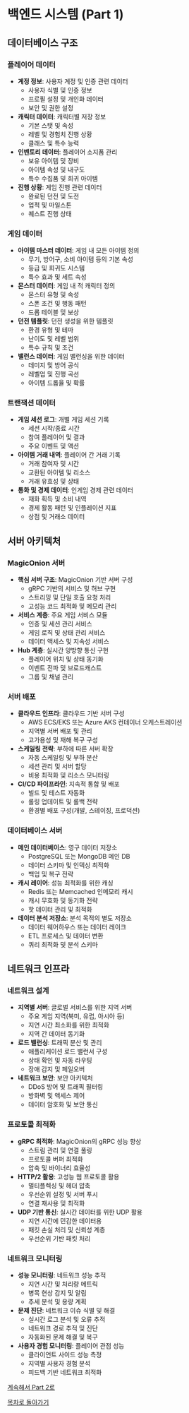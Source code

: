 # 백엔드 시스템 (Part 1)

## 데이터베이스 구조

### 플레이어 데이터
- **계정 정보**: 사용자 계정 및 인증 관련 데이터
  - 사용자 식별 및 인증 정보
  - 프로필 설정 및 개인화 데이터
  - 보안 및 권한 설정
- **캐릭터 데이터**: 캐릭터별 저장 정보
  - 기본 스탯 및 속성
  - 레벨 및 경험치 진행 상황
  - 클래스 및 특수 능력
- **인벤토리 데이터**: 플레이어 소지품 관리
  - 보유 아이템 및 장비
  - 아이템 속성 및 내구도
  - 특수 수집품 및 희귀 아이템
- **진행 상황**: 게임 진행 관련 데이터
  - 완료된 던전 및 도전
  - 업적 및 마일스톤
  - 퀘스트 진행 상태

### 게임 데이터
- **아이템 마스터 데이터**: 게임 내 모든 아이템 정의
  - 무기, 방어구, 소비 아이템 등의 기본 속성
  - 등급 및 희귀도 시스템
  - 특수 효과 및 세트 속성
- **몬스터 데이터**: 게임 내 적 캐릭터 정의
  - 몬스터 유형 및 속성
  - 스폰 조건 및 행동 패턴
  - 드롭 테이블 및 보상
- **던전 템플릿**: 던전 생성을 위한 템플릿
  - 환경 유형 및 테마
  - 난이도 및 레벨 범위
  - 특수 규칙 및 조건
- **밸런스 데이터**: 게임 밸런싱을 위한 데이터
  - 데미지 및 방어 공식
  - 레벨업 및 진행 곡선
  - 아이템 드롭율 및 확률

### 트랜잭션 데이터
- **게임 세션 로그**: 개별 게임 세션 기록
  - 세션 시작/종료 시간
  - 참여 플레이어 및 결과
  - 주요 이벤트 및 액션
- **아이템 거래 내역**: 플레이어 간 거래 기록
  - 거래 참여자 및 시간
  - 교환된 아이템 및 리소스
  - 거래 유효성 및 상태
- **통화 및 경제 데이터**: 인게임 경제 관련 데이터
  - 재화 획득 및 소비 내역
  - 경제 활동 패턴 및 인플레이션 지표
  - 상점 및 거래소 데이터

## 서버 아키텍처

### MagicOnion 서버
- **핵심 서버 구조**: MagicOnion 기반 서버 구성
  - gRPC 기반의 서비스 및 허브 구현
  - 스트리밍 및 단일 호출 요청 처리
  - 고성능 코드 최적화 및 메모리 관리
- **서비스 계층**: 주요 게임 서비스 모듈
  - 인증 및 세션 관리 서비스
  - 게임 로직 및 상태 관리 서비스
  - 데이터 액세스 및 지속성 서비스
- **Hub 계층**: 실시간 양방향 통신 구현
  - 플레이어 위치 및 상태 동기화
  - 이벤트 전파 및 브로드캐스트
  - 그룹 및 채널 관리

### 서버 배포
- **클라우드 인프라**: 클라우드 기반 서버 구성
  - AWS ECS/EKS 또는 Azure AKS 컨테이너 오케스트레이션
  - 지역별 서버 배포 및 관리
  - 고가용성 및 재해 복구 구성
- **스케일링 전략**: 부하에 따른 서버 확장
  - 자동 스케일링 및 부하 분산
  - 세션 관리 및 서버 할당
  - 비용 최적화 및 리소스 모니터링
- **CI/CD 파이프라인**: 지속적 통합 및 배포
  - 빌드 및 테스트 자동화
  - 롤링 업데이트 및 롤백 전략
  - 환경별 배포 구성(개발, 스테이징, 프로덕션)

### 데이터베이스 서버
- **메인 데이터베이스**: 영구 데이터 저장소
  - PostgreSQL 또는 MongoDB 메인 DB
  - 데이터 스키마 및 인덱싱 최적화
  - 백업 및 복구 전략
- **캐시 레이어**: 성능 최적화를 위한 캐싱
  - Redis 또는 Memcached 인메모리 캐시
  - 캐시 무효화 및 동기화 전략
  - 핫 데이터 관리 및 최적화
- **데이터 분석 저장소**: 분석 목적의 별도 저장소
  - 데이터 웨어하우스 또는 데이터 레이크
  - ETL 프로세스 및 데이터 변환
  - 쿼리 최적화 및 분석 스키마

## 네트워크 인프라

### 네트워크 설계
- **지역별 서버**: 글로벌 서비스를 위한 지역 서버
  - 주요 게임 지역(북미, 유럽, 아시아 등)
  - 지연 시간 최소화를 위한 최적화
  - 지역 간 데이터 동기화
- **로드 밸런싱**: 트래픽 분산 및 관리
  - 애플리케이션 로드 밸런서 구성
  - 상태 확인 및 자동 라우팅
  - 장애 감지 및 페일오버
- **네트워크 보안**: 보안 아키텍처
  - DDoS 방어 및 트래픽 필터링
  - 방화벽 및 액세스 제어
  - 데이터 암호화 및 보안 통신

### 프로토콜 최적화
- **gRPC 최적화**: MagicOnion의 gRPC 성능 향상
  - 스트림 관리 및 연결 풀링
  - 프로토콜 버퍼 최적화
  - 압축 및 바이너리 효율성
- **HTTP/2 활용**: 고성능 웹 프로토콜 활용
  - 멀티플렉싱 및 헤더 압축
  - 우선순위 설정 및 서버 푸시
  - 연결 재사용 및 최적화
- **UDP 기반 통신**: 실시간 데이터를 위한 UDP 활용
  - 지연 시간에 민감한 데이터용
  - 패킷 손실 처리 및 신뢰성 계층
  - 우선순위 기반 패킷 처리

### 네트워크 모니터링
- **성능 모니터링**: 네트워크 성능 추적
  - 지연 시간 및 처리량 메트릭
  - 병목 현상 감지 및 알림
  - 추세 분석 및 용량 계획
- **문제 진단**: 네트워크 이슈 식별 및 해결
  - 실시간 로그 분석 및 오류 추적
  - 네트워크 경로 추적 및 진단
  - 자동화된 문제 해결 및 복구
- **사용자 경험 모니터링**: 플레이어 관점 성능
  - 클라이언트 사이드 성능 측정
  - 지역별 사용자 경험 분석
  - 피드백 기반 네트워크 최적화

[계속해서 Part 2로](./BackendSystem_part2.md)

[목차로 돌아가기](./MasterPlan.md)

